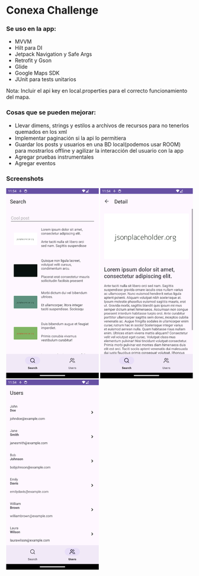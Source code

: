# Conexa Challenge

### Se uso en la app:

- MVVM
- Hilt para DI
- Jetpack Navigation y Safe Args
- Retrofit y Gson
- Glide
- Google Maps SDK
- JUnit para tests unitarios

Nota: Incluir el api key en local.properties para el correcto funcionamiento del mapa.

### Cosas que se pueden mejorar:

- Llevar dimens, strings y estilos a archivos de recursos para no tenerlos quemados en los xml
- Implementar paginación si la api lo permitiera
- Guardar los posts y usuarios en una BD local(podemos usar ROOM) para mostrarlos offline y agilizar la interacción del usuario con la app
- Agregar pruebas instrumentales
- Agregar eventos

### Screenshots

<img src="https://github.com/puntogris/conexa-challenge/blob/main/screenshots/1.png" width=250> <img src="https://github.com/puntogris/conexa-challenge/blob/main/screenshots/2.png" width=250> <img src="https://github.com/puntogris/conexa-challenge/blob/main/screenshots/3.png" width=250>
